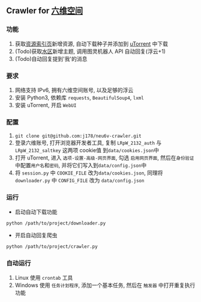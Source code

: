 ## Crawler for [六维空间](http://bt.neu6.edu.cn)

### 功能
1. 获取[资源索引页](http://bt.neu6.edu.cn/plugin.php?id=neubt_resourceindex)新增资源, 自动下载种子并添加到 [uTorrent](http://www.utorrent.com/) 中下载
2. (Todo)获取[水区](http://bt.neu6.edu.cn/forum-4-1.html)新增主题, 调用图灵机器人 API 自动回复(浮云+1) 
3. (Todo)自动回复提到'我'的消息 

### 要求
1. 网络支持 IPv6, 拥有六维空间账号, 以及足够的浮云
2. 安装 Python3, 依赖库 `requests`, `BeautifulSoup4`, `lxml`
3. 安装 uTorrent, 开启 `WebUI`

### 配置
1. `git clone git@github.com:j178/neu6v-crawler.git`
2. 登录六维账号, 打开浏览器开发者工具, 复制 `LRpW_2132_auth` 与 `LRpW_2132_saltkey` 这两项 cookie值 到`data/cookies.json`中
3. 打开 uTorrent, 进入 `选项-设置-高级-网页界面`, 勾选 `启用网页界面`, 然后在`身份验证`中配置`用户名`和`密码`, 并将它们写入到`data/config.json`中
4. 将 `session.py` 中 `COOKIE_FILE` 改为`data/cookies.json`, 同理将 `downloader.py` 中 `CONFIG_FILE` 改为 `data/config.json`

### 运行
- 启动自动下载功能
```sh
python /path/to/project/downloader.py
```
- 开启自动回复爬虫
```sh
python /path/to/project/crawler.py
```

### 自动运行
1. Linux 使用 `crontab` 工具
2. Windows 使用 `任务计划程序`, 添加一个基本任务, 然后在 `触发器` 中打开重复执行功能
